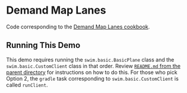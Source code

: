 # Demand Map Lanes

Code corresponding to the [Demand Map Lanes cookbook](https://swimos.org/tutorials/demand-map-lanes/).

## Running This Demo

This demo requires running the `swim.basic.BasicPlane` class and the `swim.basic.CustomClient` class in that order. Review [`README.md` from the parent directory](../README.md) for instructions on how to do this. For those who pick Option 2, the `gradle` task corresponding to `swim.basic.CustomClient` is called `runClient`.
